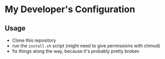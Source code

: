 # My Developer's Configuration

## Usage
- Clone this repository
- run the `install.sh` script (might need to give permissions with chmod)
- fix things along the way, because it's probably pretty broken
